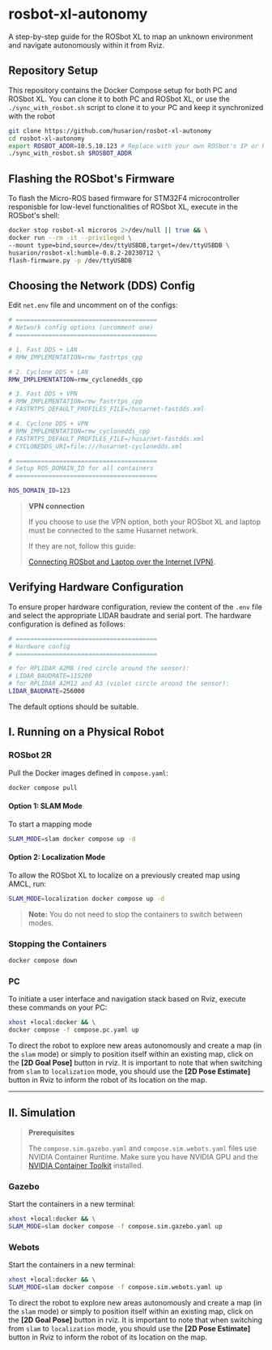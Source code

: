 # rosbot-xl-autonomy

A step-by-step guide for the ROSbot XL to map an unknown environment and navigate autonomously within it from Rviz.

## Repository Setup

This repository contains the Docker Compose setup for both PC and ROSbot XL. You can clone it to both PC and ROSbot XL, or use the `./sync_with_rosbot.sh` script to clone it to your PC and keep it synchronized with the robot

```bash
git clone https://github.com/husarion/rosbot-xl-autonomy
cd rosbot-xl-autonomy
export ROSBOT_ADDR=10.5.10.123 # Replace with your own ROSbot's IP or Husarnet hostname
./sync_with_rosbot.sh $ROSBOT_ADDR
```

## Flashing the ROSbot's Firmware

To flash the Micro-ROS based firmware for STM32F4 microcontroller responisble for low-level functionalities of ROSbot XL, execute in the ROSbot's shell:

```bash
docker stop rosbot-xl microros 2>/dev/null || true && \
docker run --rm -it --privileged \
--mount type=bind,source=/dev/ttyUSBDB,target=/dev/ttyUSBDB \
husarion/rosbot-xl:humble-0.8.2-20230712 \
flash-firmware.py -p /dev/ttyUSBDB
```

## Choosing the Network (DDS) Config

Edit `net.env` file and uncomment on of the configs:

```bash
# =======================================
# Network config options (uncomment one)
# =======================================

# 1. Fast DDS + LAN
# RMW_IMPLEMENTATION=rmw_fastrtps_cpp

# 2. Cyclone DDS + LAN
RMW_IMPLEMENTATION=rmw_cyclonedds_cpp

# 3. Fast DDS + VPN
# RMW_IMPLEMENTATION=rmw_fastrtps_cpp
# FASTRTPS_DEFAULT_PROFILES_FILE=/husarnet-fastdds.xml

# 4. Cyclone DDS + VPN
# RMW_IMPLEMENTATION=rmw_cyclonedds_cpp
# FASTRTPS_DEFAULT_PROFILES_FILE=/husarnet-fastdds.xml
# CYCLONEDDS_URI=file:///husarnet-cyclonedds.xml

# =======================================
# Setup ROS_DOMAIN_ID for all containers
# =======================================

ROS_DOMAIN_ID=123
```

> **VPN connection**
>
> If you choose to use the VPN option, both your ROSbot XL and laptop must be connected to the same Husarnet network.
>
> If they are not, follow this guide:
>
> [Connecting ROSbot and Laptop over the Internet (VPN)](https://husarion.com/software/os/remote-access/).

## Verifying Hardware Configuration

To ensure proper hardware configuration, review the content of the `.env` file and select the appropriate LIDAR baudrate and serial port. The hardware configuration is defined as follows:

```bash
# =======================================
# Hardware config
# =======================================

# for RPLIDAR A2M8 (red circle around the sensor):
# LIDAR_BAUDRATE=115200
# for RPLIDAR A2M12 and A3 (violet circle around the sensor):
LIDAR_BAUDRATE=256000
```

The default options should be suitable.

## I. Running on a Physical Robot

### ROSbot 2R

Pull the Docker images defined in `compose.yaml`:

```bash
docker compose pull
```

#### Option 1: SLAM Mode

To start a mapping mode

```bash
SLAM_MODE=slam docker compose up -d
```

#### Option 2: Localization Mode

To allow the ROSbot XL to localize on a previously created map using AMCL, run:

```bash
SLAM_MODE=localization docker compose up -d
```

> **Note:** You do not need to stop the containers to switch between modes.

### Stopping the Containers

```bash
docker compose down
```

### PC

To initiate a user interface and navigation stack based on Rviz, execute these commands on your PC:

```bash
xhost +local:docker && \
docker compose -f compose.pc.yaml up
```

To direct the robot to explore new areas autonomously and create a map (in the `slam` mode) or simply to position itself within an existing map, click on the **[2D Goal Pose]** button in rviz. It is important to note that when switching from `slam` to `localization` mode, you should use the **[2D Pose Estimate]** button in Rviz to inform the robot of its location on the map.

-----------

## II. Simulation

> **Prerequisites**
>
> The `compose.sim.gazebo.yaml` and `compose.sim.webots.yaml` files use NVIDIA Container Runtime. Make sure you have NVIDIA GPU and the [NVIDIA Container Toolkit](https://docs.nvidia.com/datacenter/cloud-native/container-toolkit/install-guide.html) installed.

### Gazebo

Start the containers in a new terminal:

```bash
xhost +local:docker && \
SLAM_MODE=slam docker compose -f compose.sim.gazebo.yaml up
```

### Webots

Start the containers in a new terminal:

```bash
xhost +local:docker && \
SLAM_MODE=slam docker compose -f compose.sim.webots.yaml up
```

To direct the robot to explore new areas autonomously and create a map (in the `slam` mode) or simply to position itself within an existing map, click on the **[2D Goal Pose]** button in rviz. It is important to note that when switching from `slam` to `localization` mode, you should use the **[2D Pose Estimate]** button in Rviz to inform the robot of its location on the map.
